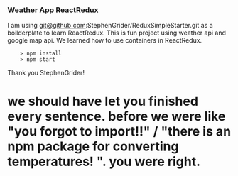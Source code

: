 ### Weather App ReactRedux ###

I am using  git@github.com:StephenGrider/ReduxSimpleStarter.git as a boilderplate to learn ReactRedux.
This is fun project using weather api and google map api.
We learned how to use containers in ReactRedux.

```
	> npm install
	> npm start
```


Thank you StephenGrider!


# we should have let you finished every sentence. before we were like "you forgot to import!!" / "there is an npm package for converting temperatures! ". you were right.
